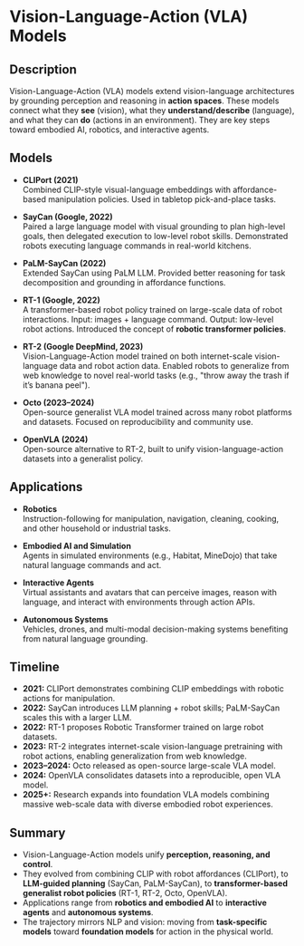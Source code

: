 # Vision-Language-Action (VLA) Models

## Description
Vision-Language-Action (VLA) models extend vision-language architectures by grounding perception and reasoning in **action spaces**. These models connect what they **see** (vision), what they **understand/describe** (language), and what they can **do** (actions in an environment). They are key steps toward embodied AI, robotics, and interactive agents.
## Models

- **CLIPort (2021)**  
  Combined CLIP-style visual-language embeddings with affordance-based manipulation policies. Used in tabletop pick-and-place tasks.

- **SayCan (Google, 2022)**  
  Paired a large language model with visual grounding to plan high-level goals, then delegated execution to low-level robot skills. Demonstrated robots executing language commands in real-world kitchens.

- **PaLM-SayCan (2022)**  
  Extended SayCan using PaLM LLM. Provided better reasoning for task decomposition and grounding in affordance functions.

- **RT-1 (Google, 2022)**  
  A transformer-based robot policy trained on large-scale data of robot interactions. Input: images + language command. Output: low-level robot actions. Introduced the concept of **robotic transformer policies**.

- **RT-2 (Google DeepMind, 2023)**  
  Vision-Language-Action model trained on both internet-scale vision-language data and robot action data. Enabled robots to generalize from web knowledge to novel real-world tasks (e.g., "throw away the trash if it’s banana peel").

- **Octo (2023–2024)**  
  Open-source generalist VLA model trained across many robot platforms and datasets. Focused on reproducibility and community use.

- **OpenVLA (2024)**  
  Open-source alternative to RT-2, built to unify vision-language-action datasets into a generalist policy.
## Applications

- **Robotics**  
  Instruction-following for manipulation, navigation, cleaning, cooking, and other household or industrial tasks.

- **Embodied AI and Simulation**  
  Agents in simulated environments (e.g., Habitat, MineDojo) that take natural language commands and act.

- **Interactive Agents**  
  Virtual assistants and avatars that can perceive images, reason with language, and interact with environments through action APIs.

- **Autonomous Systems**  
  Vehicles, drones, and multi-modal decision-making systems benefiting from natural language grounding.
## Timeline

- **2021:** CLIPort demonstrates combining CLIP embeddings with robotic actions for manipulation.  
- **2022:** SayCan introduces LLM planning + robot skills; PaLM-SayCan scales this with a larger LLM.  
- **2022:** RT-1 proposes Robotic Transformer trained on large robot datasets.  
- **2023:** RT-2 integrates internet-scale vision-language pretraining with robot actions, enabling generalization from web knowledge.  
- **2023–2024:** Octo released as open-source large-scale VLA model.  
- **2024:** OpenVLA consolidates datasets into a reproducible, open VLA model.  
- **2025+:** Research expands into foundation VLA models combining massive web-scale data with diverse embodied robot experiences.
## Summary
- Vision-Language-Action models unify **perception, reasoning, and control**.  
- They evolved from combining CLIP with robot affordances (CLIPort), to **LLM-guided planning** (SayCan, PaLM-SayCan), to **transformer-based generalist robot policies** (RT-1, RT-2, Octo, OpenVLA).  
- Applications range from **robotics and embodied AI** to **interactive agents** and **autonomous systems**.  
- The trajectory mirrors NLP and vision: moving from **task-specific models** toward **foundation models** for action in the physical world.
